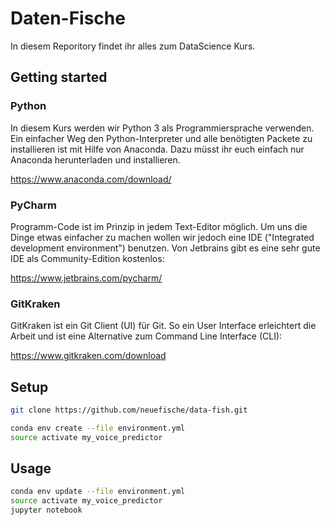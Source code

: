 # Daten-Fische
In diesem Reporitory findet ihr alles zum DataScience Kurs.

## Getting started


### Python

In diesem Kurs werden wir Python 3 als Programmiersprache verwenden. Ein einfacher Weg den Python-Interpreter und alle
benötigten Packete zu installieren ist mit Hilfe von Anaconda. Dazu müsst ihr euch einfach nur Anaconda herunterladen und
installieren.

https://www.anaconda.com/download/


### PyCharm

Programm-Code ist im Prinzip in jedem Text-Editor möglich. Um uns die Dinge etwas einfacher zu machen wollen wir
jedoch eine IDE ("Integrated development environment") benutzen. Von Jetbrains gibt es eine sehr gute IDE als Community-Edition kostenlos:

https://www.jetbrains.com/pycharm/


### GitKraken

GitKraken ist ein Git Client (UI) für Git. So ein User Interface erleichtert die Arbeit und ist eine Alternative zum Command Line Interface (CLI):

https://www.gitkraken.com/download


## Setup

```sh
git clone https://github.com/neuefische/data-fish.git
```

```sh
conda env create --file environment.yml
source activate my_voice_predictor
```

## Usage

```sh
conda env update --file environment.yml
source activate my_voice_predictor
jupyter notebook
```
